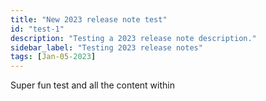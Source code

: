 ```yaml
---
title: "New 2023 release note test"
id: "test-1"
description: "Testing a 2023 release note description."
sidebar_label: "Testing 2023 release notes"
tags: [Jan-05-2023]
---
```


Super fun test and all the content within
